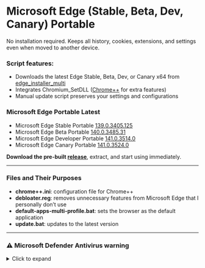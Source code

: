 ﻿# Microsoft Edge (Stable, Beta, Dev, Canary) Portable

No installation required. Keeps all history, cookies, extensions, and settings even when moved to another device.

### Script features:
 
* Downloads the latest Edge Stable, Beta, Dev, or Canary x64 from [edge_installer_multi](https://github.com/bibicadotnet/edge_installer_multi/releases)
* Integrates Chromium_SetDLL ([Chrome++](https://github.com/Bush2021/chrome_plus) for extra features)
* Manual update script preserves your settings and configurations
### Microsoft Edge Portable Latest
- Microsoft Edge Stable Portable [139.0.3405.125](https://github.com/bibicadotnet/microsoft-edge-multi-portable/releases/tag/edge-stable-portable-x64_139.0.3405.125_1.13.0)
- Microsoft Edge Beta Portable [140.0.3485.31](https://github.com/bibicadotnet/microsoft-edge-multi-portable/releases/tag/edge-beta-portable-x64_140.0.3485.31_1.13.0)
- Microsoft Edge Developer Portable [141.0.3514.0](https://github.com/bibicadotnet/microsoft-edge-multi-portable/releases/tag/edge-dev-portable-x64_141.0.3514.0_1.13.0)
- Microsoft Edge Canary Portable [141.0.3524.0](https://github.com/bibicadotnet/microsoft-edge-multi-portable/releases/tag/edge-canary-portable-x64_141.0.3524.0_1.13.0)

**Download the pre-built [release](https://github.com/bibicadotnet/microsoft-edge-multi-portable/releases)**, extract, and start using immediately.

---

### Files and Their Purposes

* **chrome++.ini**: configuration file for Chrome++
* **debloater.reg**: removes unnecessary features from Microsoft Edge that I personally don’t use
* **default-apps-multi-profile.bat**: sets the browser as the default application
* **update.bat**: updates to the latest version

---

### ⚠ Microsoft Defender Antivirus warning

<details>
  <summary>Click to expand</summary>

  Due to the way Microsoft Edge is bypassed to run as a portable app, Microsoft Defender Antivirus may falsely flag it as a trojan.  

  If this happens, allow/whitelist the file and wait for Microsoft Defender’s definitions to update and remove the false positive.  

  <img src="https://img.bibica.net/R09ou3pG.png" alt="R09ou3pG">
</details>



